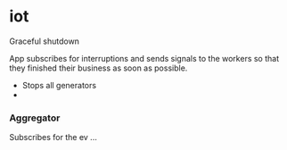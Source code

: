 # iot

Graceful shutdown

App subscribes for interruptions and sends signals to the workers so that they finished their business as soon as possible.
* Stops all generators
*   

### Aggregator

Subscribes for the ev ...

